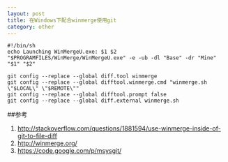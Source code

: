 ```yaml
---
layout: post
title: 在Windows下配合winmerge使用git
category: other
---
```


	#!/bin/sh
	echo Launching WinMergeU.exe: $1 $2
	"$PROGRAMFILES/WinMerge/WinMergeU.exe" -e -ub -dl "Base" -dr "Mine" "$1" "$2"

	git config --replace --global diff.tool winmerge
	git config --replace --global difftool.winmerge.cmd "winmerge.sh \"$LOCAL\" \"$REMOTE\""
	git config --replace --global difftool.prompt false
	git config --replace --global diff.external winmerge.sh
	
##参考
1. <http://stackoverflow.com/questions/1881594/use-winmerge-inside-of-git-to-file-diff>
1. <http://winmerge.org/>
1. <https://code.google.com/p/msysgit/>
